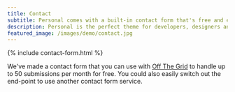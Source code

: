 ```yaml
---
title: Contact
subtitle: Personal comes with a built-in contact form that's free and easy to set up.
description: Personal is the perfect theme for developers, designers and other creatives.
featured_image: /images/demo/contact.jpg
---
```


{% include contact-form.html %}

We've made a contact form that you can use with [Off The Grid](https://www.amazon.com/dp/B09NZNRPBN) to handle up to 50 submissions per month for free. You could also easily switch out the end-point to use another contact form service.
